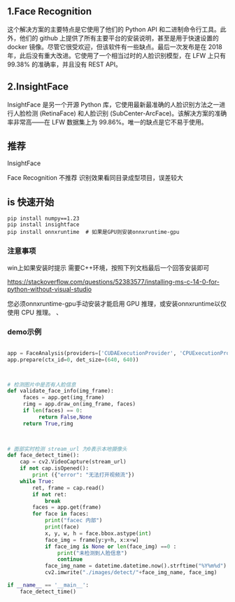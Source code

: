
## 1.Face Recognition
这个解决方案的主要特点是它使用了他们的 Python API 和二进制命令行工具。此外，他们的 github 上提供了所有主要平台的安装说明，甚至是用于快速设置的 docker 镜像。尽管它很受欢迎，但该软件有一些缺点。最后一次发布是在 2018 年，此后没有重大改进。它使用了一个相当过时的人脸识别模型，在 LFW 上只有 99.38% 的准确率，并且没有 REST API。
## 2.InsightFace
InsightFace 是另一个开源 Python 库，它使用最新最准确的人脸识别方法之一进行人脸检测 (RetinaFace) 和人脸识别 (SubCenter-ArcFace)。该解决方案的准确率非常高——在 LFW 数据集上为 99.86%。唯一的缺点是它不易于使用。


## 推荐 
InsightFace 

Face Recognition 不推荐 识别效果看同目录成型项目，误差较大

##  is 快速开始


```
pip install numpy==1.23
pip install insightface
pip install onnxruntime  # 如果是GPU则安装onnxruntime-gpu

```

### 注意事项
win上如果安装时提示 需要C++环境，按照下列文档最后一个回答安装即可

https://stackoverflow.com/questions/52383577/installing-ms-c-14-0-for-python-without-visual-studio

您必须onnxruntime-gpu手动安装才能启用 GPU 推理，或安装onnxruntime以仅使用 CPU 推理。
、

### demo示例

```python

app = FaceAnalysis(providers=['CUDAExecutionProvider', 'CPUExecutionProvider'])
app.prepare(ctx_id=0, det_size=(640, 640))



# 检测图片中是否有人脸信息
def validate_face_info(img_frame):
     faces = app.get(img_frame)
     rimg = app.draw_on(img_frame, faces)
     if len(faces) == 0:
          return False,None
     return True,rimg
     


# 面部实时检测 stream_url 为0表示本地摄像头
def face_detect_time():
    cap = cv2.VideoCapture(stream_url)
    if not cap.isOpened():
        print ({"error": "无法打开视频流"})
    while True:
        ret, frame = cap.read()
        if not ret:
            break
        faces = app.get(frame)
        for face in faces:
            print("facec 内部")
            print(face)
            x, y, w, h = face.bbox.astype(int)
            face_img = frame[y:y+h, x:x+w]
            if face_img is None or len(face_img) ==0 :
                print("未检测到人脸信息")
                continue
            face_img_name = datetime.datetime.now().strftime("%Y%m%d") + "_" + str(uuid.uuid4()) + ".jpg"
            cv2.imwrite("./images/detect/"+face_img_name, face_img)

if __name__ == '__main__':
	face_detect_time()
```